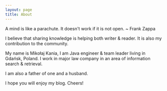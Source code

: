 ```yaml
---
layout: page
title: About
---
```


<p class="message">
  A mind is like a parachute. It doesn't work if it is not open. ~ Frank Zappa
</p>

I believe that sharing knowledge is helping both writer & reader. It is also my contribution to the  community. 

My name is Mikołaj Kania, I am Java engineer & team leader living in Gdańsk, Poland. I work in major law company in an area of information search & retrieval. 

I am also a father of one and a husband.

I hope you will enjoy my blog. Cheers!